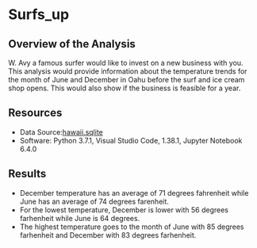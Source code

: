 # Surfs_up

## Overview of the Analysis
W. Avy a famous surfer would like to invest on a new business with you. This analysis would provide information about the temperature trends for the month of June and December in Oahu before the surf and ice cream shop opens. This would also show if the business is feasible for a year.

## Resources 
- Data Source:[hawaii.sqlite](https://github.com/kimango/surfs_up/blob/main/hawaii.sqlite)
- Software: Python 3.7.1, Visual Studio Code, 1.38.1, Jupyter Notebook 6.4.0

## Results
 - December temperature has an average of 71 degrees fahrenheit while June has an average of 74 degrees farenheit. 
 - For the lowest temperature, December is lower with 56 degrees farhenheit while June is 64 degrees. 
 - The highest temperature goes to the month of June with 85 degrees farhenheit and December with 83 degrees farhenheit. 
